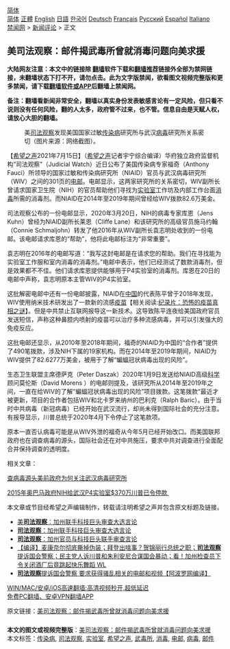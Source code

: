  <!-- 面包屑导航 --> <div class="breadcrumb"><!-- GTranslate: https://gtranslate.io/ -->  <div class="switcher notranslate">  <div class="selected">  <a href="#" onclick="return false;"> 简体</a>  </div>  <div class="option">  <a href="https://www.bannedbook.org" onclick="doGTranslate('zh-CN|zh-CN');jQuery('div.switcher div.selected a').html(jQuery(this).html());return false;" title="简体中文" class="nturl selected"> 简体</a>  <a href="https://www.bannedbook.org/zh-tw/" onclick="doGTranslate('zh-CN|zh-TW');jQuery('div.switcher div.selected a').html(jQuery(this).html());return false;" title="繁體中文" class="nturl"> 正體</a>  <a href="https://www.bannedbook.org/en/" onclick="doGTranslate('zh-CN|en');jQuery('div.switcher div.selected a').html(jQuery(this).html());return false;" title="English" class="nturl"> English</a>  <a href="https://www.bannedbook.org/ja/" onclick="doGTranslate('zh-CN|ja');jQuery('div.switcher div.selected a').html(jQuery(this).html());return false;" title="日本語" class="nturl"> 日語</a>  <a href="https://www.bannedbook.org/ko/" onclick="doGTranslate('zh-CN|ko');jQuery('div.switcher div.selected a').html(jQuery(this).html());return false;" title="한국어" class="nturl"> 한국어</a>  <a href="https://www.bannedbook.org/de/" onclick="doGTranslate('zh-CN|de');jQuery('div.switcher div.selected a').html(jQuery(this).html());return false;" title="Deutsch" class="nturl"> Deutsch</a>  <a href="https://www.bannedbook.org/fr/" onclick="doGTranslate('zh-CN|fr');jQuery('div.switcher div.selected a').html(jQuery(this).html());return false;" title="Français" class="nturl"> Français</a>  <a href="https://www.bannedbook.org/ru/" onclick="doGTranslate('zh-CN|ru');jQuery('div.switcher div.selected a').html(jQuery(this).html());return false;" title="Русский" class="nturl"> Русский</a>  <a href="https://www.bannedbook.org/es/" onclick="doGTranslate('zh-CN|es');jQuery('div.switcher div.selected a').html(jQuery(this).html());return false;" title="Español" class="nturl"> Español</a>  <a href="https://www.bannedbook.org/it/" onclick="doGTranslate('zh-CN|it');jQuery('div.switcher div.selected a').html(jQuery(this).html());return false;" title="Italiano" class="nturl"> Italiano</a>  </div>  </div>      <div class='breadcrumb-sub'><!-- Breadcrumb NavXT 6.3.0 --> <a href="https://www.bannedbook.org/" class="home">禁闻网</a> &gt; <a href="https://www.bannedbook.org/bnews/comments/" class="category">新闻评论</a> &gt; 正文</div></div><h2>美司法观察：邮件揭武毒所曾就消毒问题向美求援</h2> <p class="notice"><b>大陆网友注意：本文中的链接除 <a href="https://github.com/bannedbook/fanqiang" >翻墙</a>软件下载和<a href="https://github.com/killgcd/justmysocks/blob/master/README.md">翻墙推荐</a>链接外全部为禁网链接，未翻墙状态下打不开，请勿点击。此为文字版禁闻，欲看图文视频完整版和更多禁闻，请下载<a href="https://github.com/bannedbook/fanqiang">翻墙软件或APP</a>后翻墙上禁闻网。</p><p>备注：翻墙看新闻非常安全，翻墙以真实身份发表敏感言论有一定风险，但只看不说则没有任何风险，翻的人太多，政府管不过来，也不管。信息自由是天赋人权，请放心大胆的翻墙。</b></p>  <div class="entry"> <figure><figcaption>美<a href="https://www.bannedbook.org/bnews/tag/%E5%8F%B8%E6%B3%95%E8%A7%82%E5%AF%9F/" class="st_tag internal_tag" rel="tag" title="标签 司法观察 下的日志">司法观察</a>发现美国国家过敏<a href="https://www.bannedbook.org/bnews/tag/%E4%BC%A0%E6%9F%93%E7%97%85/" class="st_tag internal_tag" rel="tag" title="标签 传染病 下的日志">传染病</a>研究所与武汉<a href="https://www.bannedbook.org/bnews/tag/%e7%97%85%e6%af%92/" class="st_tag internal_tag" rel="tag" title="标签 病毒 下的日志">病毒</a>研究所关系密切（图片来源：网络截图）。</figcaption></figure> <p>【<span class='wp_keywordlink_affiliate'><a href="https://www.soundofhope.org" title="希望之声" target="_blank">希望之声</a></span>2021年7月15日】（<a href="https://www.bannedbook.org/bnews/tag/%e5%b8%8c%e6%9c%9b%e4%b9%8b%e5%a3%b0/" class="st_tag internal_tag" rel="tag" title="标签 希望之声 下的日志">希望之声</a>记者宇宁综合编译）华府独立政府监督机构“司法观察”（Judicial Watch）近日公布了美国传染病专家福奇（Anthony Fauci）所领导的国家过敏和传染病研究所（NIAID）官员与武汉病毒研究所（WIV）之间的301页的<a href="https://www.bannedbook.org/bnews/tag/%E7%94%B5%E9%82%AE/" class="st_tag internal_tag" rel="tag" title="标签 电邮 下的日志">电邮</a>。电邮显示，这两家研究所的关系密切，WIV副所长曾请求国家卫生院（NIH）的官员帮助他们寻找为<a href="https://www.bannedbook.org/bnews/tag/%E5%AE%9E%E9%AA%8C%E5%AE%A4/" class="st_tag internal_tag" rel="tag" title="标签 实验室 下的日志">实验室</a>工作坊及内部工作台面<a href="https://www.bannedbook.org/bnews/tag/%E6%B6%88%E6%AF%92/" class="st_tag internal_tag" rel="tag" title="标签 消毒 下的日志">消毒</a>所需的消毒剂。而NIAID在2014年至2019年期间曾经给WIV拨款82.6万美金。</p> <p>司法观察公布的一份电邮显示，2020年3月20日，NIH的病毒专家库恩（Jens Kuhn）曾经为NIAID副所长莱恩（Cliffe Lane）和该研究所的高级官员施马约翰（Connie Schmaljohn）转发了他2016年从WIV副所长袁志明处收到的一份电邮。该电邮请求库恩的“帮助”，他将此电邮标注为“非常重要”。</p> <p>袁志明在2016年的电邮写道：“我写这封电邮是在请求您的帮助。我们在寻找能为实验室工作服和室内消毒的消毒剂。”电邮中表示，他们已经测试了数款消毒剂，但是效果都不不佳。他们请求库恩提供能够用于P4实验室的消毒剂。库恩在20日的电邮中声称，袁志明原本主管WIV的P4实验室。</p>  <p>这批解密电邮中还有一份电邮披露，NIAID在<span class='wp_keywordlink_affiliate'><a href="https://www.bannedbook.org/" title="中国" target="_blank">中国</a></span>的代表陈平曾于2018年发现，WIV使用纳米技术研发出了一款新的流感<span class='wp_keywordlink'><a href="https://www.bannedbook.org/bnews/tculture/20160630/551027.html" title="疫苗" target="_blank">疫苗</a></span>【相关阅读:<a href='https://www.bannedbook.org/bnews/topimagenews/20180408/925060.html' target='_blank'>纪录片：恐怖的疫苗真相之谜</a>】。但是中共禁止互联网报导这一新技术。这导致陈平连夜给美国政府官员发送短信，声称这种鼻腔内喷射的疫苗可以治疗多种流感病毒，并可以引发强大的免疫反应。</p> <p>这批电邮还显示，从2010年至2018年期间，福奇的NIAID为中国的“合作者”提供了490笔拨款，涉及NIH下属的19家机构。而在2014年至2019年期间，NIAID为WIV提供了82.6277万美金，被用于了解“蝙蝠冠状病毒出现的风险”。</p> <p>生态卫生联盟主席德萨克（Peter Daszak）2020年1月9日发送给NIAID高级<span class='wp_keywordlink'><a href="https://www.bannedbook.org/forum11/topic309.html" title="禁片：“科学”的棍子" target="_blank">科学</a></span>顾问莫伦斯（David Morens ）的电邮则提及，该研究所从2014年至2019年之间，一直在给WIV的了解“蝙蝠冠状病毒出现的风险”项目拨款。这笔拨款“最近才被更新，项目的合作者包括WIV和北卡罗来纳州的巴利克（Ralph Baric）。由于当时中共病毒（新冠病毒）已经开始在武汉流行，却尚未得到国际社会的充分注意。有报导显示，川普总统于2020年4月下令停止了这笔款项。</p>  <p>原本一直否认病毒可能是从WIV外泄的福奇从今年5月已经开始改口。而美国联邦政府也在调查病毒的源头，国际社会还在对中共施压，要求中共对调查进行全面配合并保持调查的透明度。</p> <p>相关文章：</p> <p><a data-ved="2ahUKEwic0YHvlubxAhUgyzgGHRfhBZ0QFnoECAYQAA" href="https://www.soundofhope.org/post/512750" ping="/url?sa=t&amp;source=web&amp;rct=j&amp;url=https://www.soundofhope.org/post/512750&amp;ved=2ahUKEwic0YHvlubxAhUgyzgGHRfhBZ0QFnoECAYQAA">查病毒源头美前政府为何关注武汉病毒研究所</a></p>  <p><a data-ved="2ahUKEwi5t63Bl-bxAhUWA3IKHXtdAbYQFnoECAIQAA" href="http://www.bayvoice.net/gb/news/us/2020/04/19/950782.htm2015%E5%B9%B4%E5%A5%A5%E5%B7%B4%E9%A9%AC%E6%94%BF%E5%BA%9Cnih%E7%BB%99%E6%AD%A6%E6%B1%89p4%E5%AE%9E%E9%AA%8C%E5%AE%A4370%E4%B8%87-%E5%B7%9D%E6%99%AE%E5%B7%B2%E4%BB%A4%E5%81%9C%E6%AC%BE.html" ping="/url?sa=t&amp;source=web&amp;rct=j&amp;url=http://www.bayvoice.net/gb/news/us/2020/04/19/950782.htm2015%25E5%25B9%25B4%25E5%25A5%25A5%25E5%25B7%25B4%25E9%25A9%25AC%25E6%2594%25BF%25E5%25BA%259Cnih%25E7%25BB%2599%25E6%25AD%25A6%25E6%25B1%2589p4%25E5%25AE%259E%25E9%25AA%258C%25E5%25AE%25A4370%25E4%25B8%2587-%25E5%25B7%259D%25E6%2599%25AE%25E5%25B7%25B2%25E4%25BB%25A4%25E5%2581%259C%25E6%25AC%25BE.html&amp;ved=2ahUKEwi5t63Bl-bxAhUWA3IKHXtdAbYQFnoECAIQAA">2015年奥巴马政府NIH给武汉P4实验室$370万川普已令停款 </a></p> <p>本文章或节目经希望之声编辑制作，转载请注明希望之声并包含原文标题及链接。 </p> <ul class='op-related-articles' title='相关阅读'> <li><a href='https://www.bannedbook.org/bnews/taiwannews/20210501/1537350.html' target='_blank'>美<b>司法观察</b>：加州联手科技巨头审查大选言论</a></li> <li><a href='https://www.bannedbook.org/bnews/bannedvideo/20210430/1537145.html' target='_blank'><b>司法观察</b>：加州联手科技巨头审查大选言论</a></li> <li><a href='https://www.bannedbook.org/bnews/cnnews/20210430/1537077.html' target='_blank'><b>司法观察</b>：加州官员与科技巨头联手审查言论</a></li> <li><a href='https://www.bannedbook.org/bnews/bannedvideo/20210217/1488991.html' target='_blank'>【编译】麦康奈尔彻底撕掉伪装；拜登出啥事？贺锦丽行总统之职；<b>司法观察</b>提诉国会警察；民主党人诉川普和朱利安尼合谋国会暴动；看！加州检查员下令关闭酒厂后竟跳起快乐舞蹈 WL</a></li> <li><a href='https://www.bannedbook.org/bnews/cnnews/20210217/1488800.html' target='_blank'><b>司法观察</b>提诉国会警察 要求获得骚乱相关的电邮和视频【阿波罗网编译】</a></li> </ul> <p class="texttj"> <a href="https://github.com/bannedbook/fanqiang/wiki/V2ray%E6%9C%BA%E5%9C%BA" target="_blank">WIN/MAC/安卓/iOS高速翻墙:高清视频秒开,超低延迟</a><br/> <a href="https://github.com/bannedbook/fanqiang/wiki/%E7%A6%81%E9%97%BB%E7%BD%91%E5%AE%89%E5%8D%93%E7%BF%BB%E5%A2%99%E6%96%B0%E9%97%BBAPP" target="_blank">免费PC翻墙、安卓VPN翻墙APP</a></p> <p>原文链接：<a class="src_link"  href="https://www.soundofhope.org/post/526049" target="_blank">美司法观察：邮件揭武毒所曾就消毒问题向美求援</a></p><a name='sharetosocial'></a>  <div style="margin-bottom:5px;padding-bottom:5px;clear:both"> <div id="archive-pix-1" class="banner-ads"> <!-- AuctionX Display platform tag START --> <div id="26318x728x90x621x_ADSLOT2" clicktrack="%%CLICK_URL_ESC%%"></div> <!-- AuctionX Display platform tag END --> </div> <div id="archive-pix-2" class="banner-ads"> <!-- AuctionX Display platform tag START --> <div id="26315x300x250x621x_ADSLOT2" clicktrack="%%CLICK_URL_ESC%%"></div> <!-- AuctionX Display platform tag END --> </div> </div>    <div id="archive-pix-1" class="banner-ads"> <!-- AuctionX Display platform tag START --> <div id="26318x728x90x621x_ADSLOT3" clicktrack="%%CLICK_URL_ESC%%"></div> <!-- AuctionX Display platform tag END --> </div> <div><b>本文的图文或视频完整版</b>：<a href='https://www.bannedbook.org/bnews/comments/20210716/1588265.html'>美司法观察：邮件揭武毒所曾就消毒问题向美求援</a></div>  </div><!--END ENTRY--> <div class="postfooter"> <div>本文标签：<a href="https://www.bannedbook.org/bnews/tag/%E4%BC%A0%E6%9F%93%E7%97%85/" rel="tag">传染病</a>, <a href="https://www.bannedbook.org/bnews/tag/%E5%8F%B8%E6%B3%95%E8%A7%82%E5%AF%9F/" rel="tag">司法观察</a>, <a href="https://www.bannedbook.org/bnews/tag/%E5%AE%9E%E9%AA%8C%E5%AE%A4/" rel="tag">实验室</a>, <a href="https://www.bannedbook.org/bnews/tag/%e5%b8%8c%e6%9c%9b%e4%b9%8b%e5%a3%b0/" rel="tag">希望之声</a>, <a href="https://www.bannedbook.org/bnews/tag/%e6%ad%a6%e6%af%92%e6%89%80/" rel="tag">武毒所</a>, <a href="https://www.bannedbook.org/bnews/tag/%E6%B6%88%E6%AF%92/" rel="tag">消毒</a>, <a href="https://www.bannedbook.org/bnews/tag/%E7%94%B5%E9%82%AE/" rel="tag">电邮</a>, <a href="https://www.bannedbook.org/bnews/tag/%e7%97%85%e6%af%92/" rel="tag">病毒</a>, <a href="https://www.bannedbook.org/bnews/tag/%E9%82%AE%E4%BB%B6/" rel="tag">邮件</a></div>  </div><!--END POSTFOOTER--> 